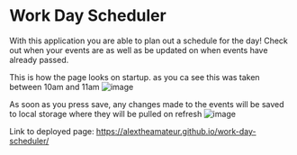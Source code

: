 # Work Day Scheduler

With this application you are able to plan out a schedule for the day! Check out when your events are as well as be updated on when events have already passed. 

This is how the page looks on startup. as you ca see this was taken between 10am and 11am
![image](https://user-images.githubusercontent.com/91556394/156891483-e331bd2c-fc87-40af-a9b6-73931c1fde67.png)

As soon as you press save, any changes made to the events will be saved to local storage where they will be pulled on refresh
![image](https://user-images.githubusercontent.com/91556394/156891648-4410f4d3-70eb-4d5d-9756-768f53646770.png)

Link to deployed page: https://alextheamateur.github.io/work-day-scheduler/

